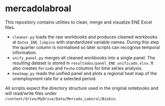 # mercadolabroal

This repository contains utilities to clean, merge and visualize ENE Excel files.

- `cleaner.py` loads the raw workbooks and produces cleaned workbooks at
  `Datos_ENE_limpios` with standardized variable names. During this step the
  quarter column is normalised so later scripts can recognise temporal
  information.
- `unify_panel.py` merges all cleaned workbooks into a single panel. The
  resulting dataset is stored in `resultados/panel_ENE_unificado.xlsx`. It also
  creates `Periodo` and `Fecha` columns for time series analysis.
- `heatmap.py` reads the unified panel and plots a regional heat map of the
  unemployment rate for a selected period.

All scripts expect the directory structure used in the original notebooks and
will read/write files under `/content/drive/MyDrive/Data/Mercado_Laboral/Biobio`.
